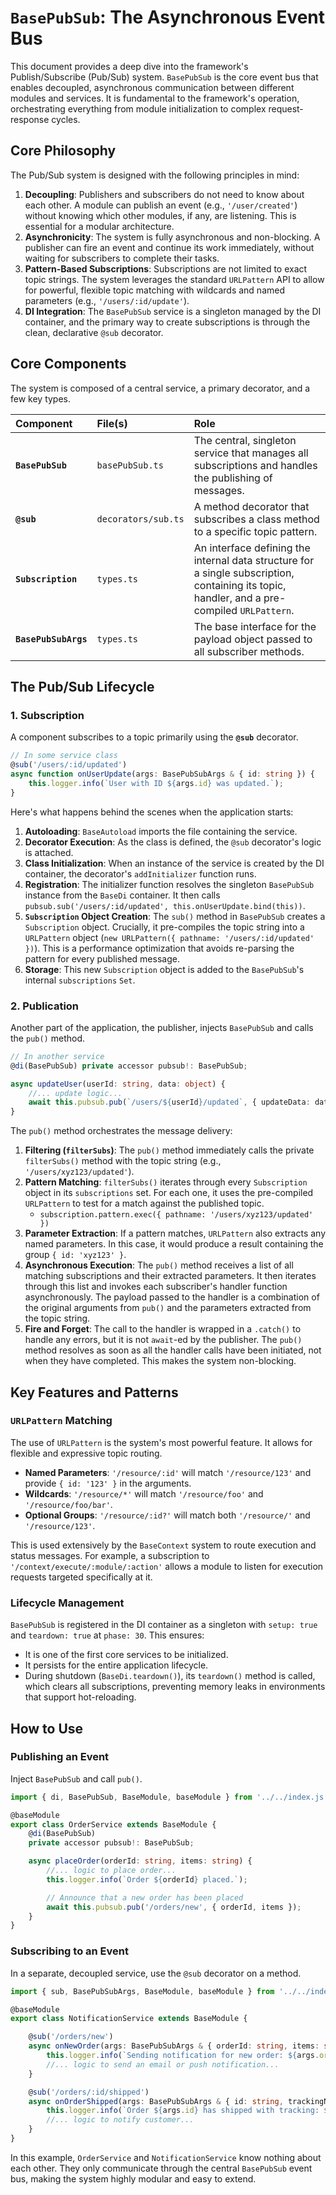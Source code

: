 # `BasePubSub`: The Asynchronous Event Bus

This document provides a deep dive into the framework's Publish/Subscribe (Pub/Sub) system. `BasePubSub` is the core event bus that enables decoupled, asynchronous communication between different modules and services. It is fundamental to the framework's operation, orchestrating everything from module initialization to complex request-response cycles.

## Core Philosophy

The Pub/Sub system is designed with the following principles in mind:

1.  **Decoupling**: Publishers and subscribers do not need to know about each other. A module can publish an event (e.g., `'/user/created'`) without knowing which other modules, if any, are listening. This is essential for a modular architecture.
2.  **Asynchronicity**: The system is fully asynchronous and non-blocking. A publisher can fire an event and continue its work immediately, without waiting for subscribers to complete their tasks.
3.  **Pattern-Based Subscriptions**: Subscriptions are not limited to exact topic strings. The system leverages the standard `URLPattern` API to allow for powerful, flexible topic matching with wildcards and named parameters (e.g., `'/users/:id/update'`).
4.  **DI Integration**: The `BasePubSub` service is a singleton managed by the DI container, and the primary way to create subscriptions is through the clean, declarative `@sub` decorator.

## Core Components

The system is composed of a central service, a primary decorator, and a few key types.

| Component | File(s) | Role |
| :--- | :--- | :--- |
| **`BasePubSub`** | `basePubSub.ts` | The central, singleton service that manages all subscriptions and handles the publishing of messages. |
| **`@sub`** | `decorators/sub.ts` | A method decorator that subscribes a class method to a specific topic pattern. |
| **`Subscription`** | `types.ts` | An interface defining the internal data structure for a single subscription, containing its topic, handler, and a pre-compiled `URLPattern`. |
| **`BasePubSubArgs`** | `types.ts` | The base interface for the payload object passed to all subscriber methods. |

## The Pub/Sub Lifecycle

### 1\. Subscription

A component subscribes to a topic primarily using the **`@sub`** decorator.

```typescript
// In some service class
@sub('/users/:id/updated')
async function onUserUpdate(args: BasePubSubArgs & { id: string }) {
    this.logger.info(`User with ID ${args.id} was updated.`);
}
```

Here's what happens behind the scenes when the application starts:

1.  **Autoloading**: `BaseAutoload` imports the file containing the service.
2.  **Decorator Execution**: As the class is defined, the `@sub` decorator's logic is attached.
3.  **Class Initialization**: When an instance of the service is created by the DI container, the decorator's `addInitializer` function runs.
4.  **Registration**: The initializer function resolves the singleton `BasePubSub` instance from the `BaseDi` container. It then calls `pubsub.sub('/users/:id/updated', this.onUserUpdate.bind(this))`.
5.  **`Subscription` Object Creation**: The `sub()` method in `BasePubSub` creates a `Subscription` object. Crucially, it pre-compiles the topic string into a `URLPattern` object (`new URLPattern({ pathname: '/users/:id/updated' })`). This is a performance optimization that avoids re-parsing the pattern for every published message.
6.  **Storage**: This new `Subscription` object is added to the `BasePubSub`'s internal `subscriptions` `Set`.

### 2\. Publication

Another part of the application, the publisher, injects `BasePubSub` and calls the `pub()` method.

```typescript
// In another service
@di(BasePubSub) private accessor pubsub!: BasePubSub;

async updateUser(userId: string, data: object) {
    //... update logic...
    await this.pubsub.pub(`/users/${userId}/updated`, { updateData: data });
}
```

The `pub()` method orchestrates the message delivery:

1.  **Filtering (`filterSubs`)**: The `pub()` method immediately calls the private `filterSubs()` method with the topic string (e.g., `'/users/xyz123/updated'`).
2.  **Pattern Matching**: `filterSubs()` iterates through every `Subscription` object in its `subscriptions` set. For each one, it uses the pre-compiled `URLPattern` to test for a match against the published topic.
      * `subscription.pattern.exec({ pathname: '/users/xyz123/updated' })`
3.  **Parameter Extraction**: If a pattern matches, `URLPattern` also extracts any named parameters. In this case, it would produce a result containing the group `{ id: 'xyz123' }`.
4.  **Asynchronous Execution**: The `pub()` method receives a list of all matching subscriptions and their extracted parameters. It then iterates through this list and invokes each subscriber's handler function asynchronously. The payload passed to the handler is a combination of the original arguments from `pub()` and the parameters extracted from the topic string.
5.  **Fire and Forget**: The call to the handler is wrapped in a `.catch()` to handle any errors, but it is not `await`-ed by the publisher. The `pub()` method resolves as soon as all the handler calls have been initiated, not when they have completed. This makes the system non-blocking.

## Key Features and Patterns

### `URLPattern` Matching

The use of `URLPattern` is the system's most powerful feature. It allows for flexible and expressive topic routing.

  * **Named Parameters**: `'/resource/:id'` will match `'/resource/123'` and provide `{ id: '123' }` in the arguments.
  * **Wildcards**: `'/resource/*'` will match `'/resource/foo'` and `'/resource/foo/bar'`.
  * **Optional Groups**: `'/resource/:id?'` will match both `'/resource/'` and `'/resource/123'`.

This is used extensively by the `BaseContext` system to route execution and status messages. For example, a subscription to `'/context/execute/:module/:action'` allows a module to listen for execution requests targeted specifically at it.

### Lifecycle Management

`BasePubSub` is registered in the DI container as a singleton with `setup: true` and `teardown: true` at `phase: 30`. This ensures:

  * It is one of the first core services to be initialized.
  * It persists for the entire application lifecycle.
  * During shutdown (`BaseDi.teardown()`), its `teardown()` method is called, which clears all subscriptions, preventing memory leaks in environments that support hot-reloading.

## How to Use

### Publishing an Event

Inject `BasePubSub` and call `pub()`.

```typescript
import { di, BasePubSub, BaseModule, baseModule } from '../../index.js';

@baseModule
export class OrderService extends BaseModule {
    @di(BasePubSub)
    private accessor pubsub!: BasePubSub;

    async placeOrder(orderId: string, items: string) {
        //... logic to place order...
        this.logger.info(`Order ${orderId} placed.`);

        // Announce that a new order has been placed
        await this.pubsub.pub('/orders/new', { orderId, items });
    }
}
```

### Subscribing to an Event

In a separate, decoupled service, use the `@sub` decorator on a method.

```typescript
import { sub, BasePubSubArgs, BaseModule, baseModule } from '../../index.js';

@baseModule
export class NotificationService extends BaseModule {

    @sub('/orders/new')
    async onNewOrder(args: BasePubSubArgs & { orderId: string, items: string }) {
        this.logger.info(`Sending notification for new order: ${args.orderId}`);
        //... logic to send an email or push notification...
    }

    @sub('/orders/:id/shipped')
    async onOrderShipped(args: BasePubSubArgs & { id: string, trackingNumber: string }) {
        this.logger.info(`Order ${args.id} has shipped with tracking: ${args.trackingNumber}`);
        //... logic to notify customer...
    }
}
```

In this example, `OrderService` and `NotificationService` know nothing about each other. They only communicate through the central `BasePubSub` event bus, making the system highly modular and easy to extend.